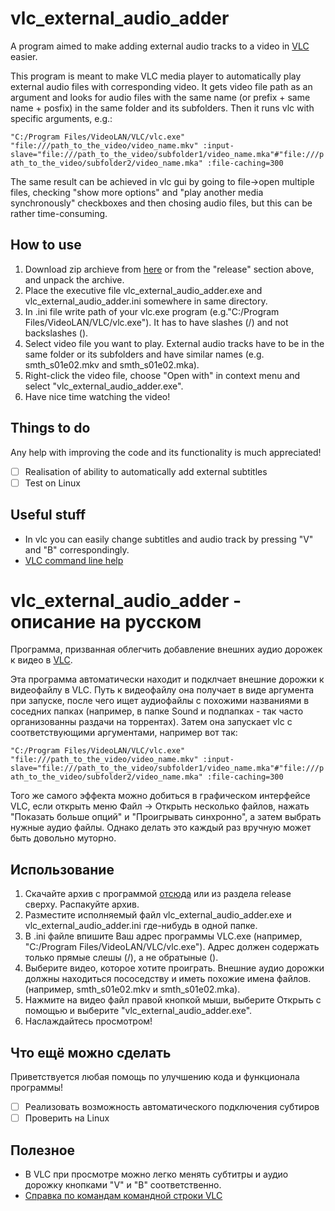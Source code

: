 # vlc_external_audio_adder
A program aimed to make adding external audio tracks to a video in [VLC](https://www.videolan.org) easier.

 This program is meant to make VLC media player to automatically play external audio files with corresponding video. It gets video file path as an argument and looks for audio files with the same name (or prefix + same name + posfix) in the same folder and its subfolders. Then it runs vlc with specific arguments, e.g.:

`"C:/Program Files/VideoLAN/VLC/vlc.exe" "file:///path_to_the_video/video_name.mkv" :input-slave="file:///path_to_the_video/subfolder1/video_name.mka"#"file:///path_to_the_video/subfolder2/video_name.mka" :file-caching=300`
 
 The same result can be achieved in vlc gui by going to file->open multiple files, checking "show more options" and "play another media synchronously" checkboxes and then chosing audio files, but this can be rather time-consuming.
 
 ## How to use
  1. Download zip archieve from [here](https://github.com/wc011/vlc_external_audio_adder/releases/download/v0.1.0/vlc_external_audio_adder.zip) or from the "release" section above, and unpack the archive.
  1. Place the executive file vlc_external_audio_adder.exe and vlc_external_audio_adder.ini somewhere in same directory.
  1. In .ini file write path of your vlc.exe program (e.g."C:/Program Files/VideoLAN/VLC/vlc.exe"). It has to have slashes (/) and not backslashes (\).
  1. Select video file you want to play. External audio tracks have to be in the same folder or its subfolders and have similar names (e.g. smth_s01e02.mkv and smth_s01e02.mka).
  1. Right-click the video file, choose "Open with" in context menu and select "vlc_external_audio_adder.exe".
  1. Have nice time watching the video!
  
  ## Things to do
  Any help with improving the code and its functionality is much appreciated!
  - [ ] Realisation of ability to automatically add external subtitles
  - [ ] Test on Linux
  
  ## Useful stuff
  * In vlc you can easily change subtitles and audio track by pressing "V" and "B" correspondingly.
  * [VLC command line help](https://wiki.videolan.org/VLC_command-line_help/)
  
  # vlc_external_audio_adder - описание на русском
Программа, призванная облегчить добавление внешних аудио дорожек к видео в [VLC](https://www.videolan.org).

 Эта программа автоматически находит и подклчает внешние дорожки к видеофайлу в VLC. Путь к видеофайлу она получает в виде аргумента при запуске, после чего ищет аудиофайлы с похожими названиями в соседних папках (например, в папке Sound и подпапках - так часто организованны раздачи на торрентах). Затем она запускает vlc с соответствующими аргументами, например вот так: 

`"C:/Program Files/VideoLAN/VLC/vlc.exe" "file:///path_to_the_video/video_name.mkv" :input-slave="file:///path_to_the_video/subfolder1/video_name.mka"#"file:///path_to_the_video/subfolder2/video_name.mka" :file-caching=300`
 
 Того же самого эффекта можно добиться в графическом интерфейсе VLC, если открыть меню Файл -> Открыть несколько файлов, нажать "Показать больше опций" и "Проигрывать синхронно", а затем выбрать нужные аудио файлы. Однако делать это каждый раз вручную может быть довольно муторно.
 
 ## Использование
  1. Скачайте архив с программой [отсюда](https://github.com/wc011/vlc_external_audio_adder/releases/download/v0.1.0/vlc_external_audio_adder.zip) или из раздела release сверху. Распакуйте архив.
  1. Разместите исполняемый файл vlc_external_audio_adder.exe и vlc_external_audio_adder.ini где-нибудь в одной папке.
  1. В .ini файле впишите Ваш адрес программы VLC.exe (например, "C:/Program Files/VideoLAN/VLC/vlc.exe"). Адрес должен содержать только прямые слешы (/), а не обратыные (\).
  1. Выберите видео, которое хотите проиграть. Внешние аудио дорожки должны находиться пососедству и иметь похожие имена файлов. (например, smth_s01e02.mkv и smth_s01e02.mka).
  1. Нажмите на видео файл правой кнопкой мыши, выберите Открыть с помощью и выберите "vlc_external_audio_adder.exe".
  1. Наслаждайтесь просмотром!
  
  ## Что ещё можно сделать
  Приветствуется любая помощь по улучшению кода и функционала программы!
  - [ ] Реализовать возможность автоматического подключения субтиров
  - [ ] Проверить на Linux
  
  ## Полезное 
  * В VLC при просмотре можно легко менять субтитры и аудио дорожку кнопками "V" и "B" соответственно.
  * [Справка по командам командной строки VLC](https://wiki.videolan.org/VLC_command-line_help/)
  
  
